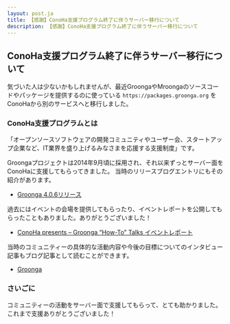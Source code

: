 ```yaml
---
layout: post.ja
title: 【感謝】ConoHa支援プログラム終了に伴うサーバー移行について
description: 【感謝】ConoHa支援プログラム終了に伴うサーバー移行について
---
```


## ConoHa支援プログラム終了に伴うサーバー移行について

気づいた人は少ないかもしれませんが、最近GroongaやMroongaのソースコードやパッケージを提供するのに使っている `https://packages.groonga.org` をConoHaから別のサービスへと移行しました。

### ConoHa支援プログラムとは

「オープンソースソフトウェアの開発コミュニティやユーザー会、スタートアップ企業など、IT業界を盛り上げるみなさまを応援する支援制度」です。

Groongaプロジェクトは2014年9月頃に採用され、それ以来ずっとサーバー面をConoHaに支援してもらってきました。
当時のリリースブログエントリにもその紹介があります。

* [Groonga 4.0.6リリース](http://groonga.org/ja/blog/2014/09/29/release.html)

過去にはイベントの会場を提供してもらったり、イベントレポートを公開してもらったこともありました。ありがとうございました！

* [ConoHa presents – Groonga “How-To” Talks イベントレポート](https://www.conoha.jp/conohadocs/blog/3349)

当時のコミュニティーの具体的な活動内容や今後の目標についてのインタビュー記事もブログ記事として読むことができます。

* [Groonga](https://www.conoha.jp/blog/nocategory/4730/)

### さいごに

コミュニティーの活動をサーバー面で支援してもらって、とても助かりました。
これまで支援ありがとうございました！
